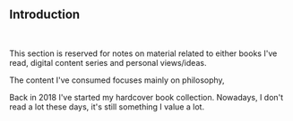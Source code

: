 ## Introduction

<br>

This section is reserved for notes on material related to either books I've read, digital content series and personal views/ideas.

The content I've consumed focuses mainly on philosophy, 

Back in 2018 I've started my hardcover book collection. Nowadays, I don't read a lot these days, it's still something I value a lot.

